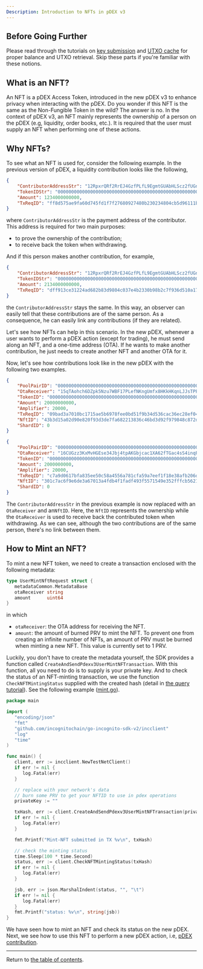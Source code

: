 ```yaml
---
Description: Introduction to NFTs in pDEX v3
---
```


## Before Going Further

Please read through the tutorials on [key submission](../accounts/submit_key.md)
and [UTXO cache](../accounts/utxo_cache.md) for proper balance and UTXO retrieval. Skip these parts if you're familiar
with these notions.

## What is an NFT?
An NFT is a pDEX Access Token, introduced in the new pDEX v3 to enhance privacy when interacting with the pDEX.
Do you wonder if this NFT is the same as the Non-Fungible Token in the wild? The answer is no. In the context of pDEX v3, an NFT
mainly represents the ownership of a person on the pDEX (e.g, liquidity, order books, etc.). It is required that the user must supply
an NFT when performing one of these actions.

## Why NFTs?
To see what an NFT is used for, consider the following example. In the previous version of pDEX, a liquidity contribution looks
like the following,
```json
{
    "ContributorAddressStr": "12RpxrQRf2RrEJ4GzfPLfL9EgmtGUAbHLScz2fUGn8PCp7BLQMGWBPbenMd7U4wdrPV9SjJYueNNQ8iZuExb3j3Fhb389kE5kmozRfU",
    "TokenIDStr": "0000000000000000000000000000000000000000000000000000000000000004",
    "Amount": 1234000000000,
    "TxReqID": "ff8d575ae9fa60d745fd1f7f27680927480b230234804cb5d96111bc5b166b29"
}
```
where `ContributorAddressStr` is the payment address of the contributor. This address is required for two main purposes:
* to prove the ownership of the contribution;
* to receive back the token when withdrawing.

And if this person makes another contribution, for example,
```json
{
    "ContributorAddressStr": "12RpxrQRf2RrEJ4GzfPLfL9EgmtGUAbHLScz2fUGn8PCp7BLQMGWBPbenMd7U4wdrPV9SjJYueNNQ8iZuExb3j3Fhb389kE5kmozRfU",
    "TokenIDStr": "0000000000000000000000000000000000000000000000000000000000000004",
    "Amount": 2134000000000,
    "TxReqID": "dff913ce31224ad682b83d9804c037e4b2330b98b2c7f936d510a1734370a7ee"
}
```
the `ContributorAddressStr` stays the same. In this way, an observer can easily tell that these contributions are of the same person. As a consequence,
he can easily link any contributions (if they are related).

Let's see how NFTs can help in this scenario. In the new pDEX, whenever a user wants to perform a pDEX action (except for trading), he must send along an NFT, and a one-time address (OTA). If he wants to
make another contribution, he just needs to create another NFT and another OTA for it.

Now, let's see how contributions look like in the new pDEX with the following two examples.
```json
{
    "PoolPairID": "0000000000000000000000000000000000000000000000000000000000000004-00000000000000000000000000000000000000000000000000000000000115dc-03696365b2ff79bb9ef35bf43a74e655ffadae0fa139b8016148d7a036716c5c",
    "OtaReceiver": "15qTAohch6DZpk5Nzu7WBF17PLefNKngUmfx8HKkHKqnLJJsTPPopgBhCEQDPk82caHaPEb8WfvdP33WCwK3uG5WWHi1FykHf7VVK8LqpdJYy4wrTMz1o378c16fx5TVYyA2TX4LFJUGjCYa",
    "TokenID": "00000000000000000000000000000000000000000000000000000000000115dc",
    "Amount": 20000000000,
    "Amplifier": 20000,
    "TxReqID": "09bad3a7010bc1715ae5b6978fee0bd51f9b34d536cac36ec28ef0440c4ef59c",
    "NftID": "43b3d15a02d90e820f93d3de7fa682213836c46bd3d92f979848c872d5449bc9",
    "ShardID": 0
}
```

```json
{
    "PoolPairID": "0000000000000000000000000000000000000000000000000000000000000004-00000000000000000000000000000000000000000000000000000000000115dc-03696365b2ff79bb9ef35bf43a74e655ffadae0fa139b8016148d7a036716c5c",
    "OtaReceiver": "16CUGzz3KxMvHGEse34Jbj4tpAKGbjcac1XA62fTGac4sS4inqPZts14xUUMyeX4tcgiC5oUgq3oe3n9qMKzDdpXGk9AnUDd5bHbxEsJq7xapCNKhz8D6Qtc8RyEfmxtM3oPa4oUKWnx4dGE",
    "TokenID": "0000000000000000000000000000000000000000000000000000000000000004",
    "Amount": 2000000000,
    "Amplifier": 20000,
    "TxReqID": "c7a9d0617bfa835ee50c58a4556a781cfa59a7eef1f18e38afb206df8ab2c658",
    "NftID": "301c7ac6f9e6de3a67013a4fdb4f1fadf493f5571549e352fffcb5621881ca25",
    "ShardID": 0
}
```
The `ContributorAddressStr` in the previous example is now replaced with an `OtaReceiver` and an`NftID`. Here, the `NftID` represents the ownership while the `OtaReceiver` is used to receive back the contributed token when withdrawing.
As we can see, although the two contributions are of the same person, there's no link between them.

## How to Mint an NFT?
To mint a new NFT token, we need to create a transaction enclosed with the following metadata:
```go
type UserMintNftRequest struct {
   metadataCommon.MetadataBase
   otaReceiver string
   amount      uint64
}
```
in which
* `otaReceiver`: the OTA address for receiving the NFT.
* `amount`: the amount of burned PRV to mint the NFT. To prevent one from creating an infinite number of NFTs, an amount of PRV must be burned when minting a new NFT. This value is currently set to 1 PRV.

Luckily, you don't have to create the metadata yourself, the SDK provides a function called `CreateAndSendPdexv3UserMintNFTransaction`. With this function, all you need to do is to supply is your private key. And to check the status of an NFT-minting transaction, we use the function `CheckNFTMintingStatus` supplied with the created hash (detail in [the query tutorial](./query.md)).
See the following example ([mint.go](../../code/pdex/nft/mint.go)).

```go
package main

import (
   "encoding/json"
   "fmt"
   "github.com/incognitochain/go-incognito-sdk-v2/incclient"
   "log"
   "time"
)

func main() {
   client, err := incclient.NewTestNetClient()
   if err != nil {
      log.Fatal(err)
   }

   // replace with your network's data
   // burn some PRV to get your NFTID to use in pdex operations
   privateKey := ""

   txHash, err := client.CreateAndSendPdexv3UserMintNFTransaction(privateKey)
   if err != nil {
      log.Fatal(err)
   }

   fmt.Printf("Mint-NFT submitted in TX %v\n", txHash)

   // check the minting status
   time.Sleep(100 * time.Second)
   status, err := client.CheckNFTMintingStatus(txHash)
   if err != nil {
      log.Fatal(err)
   }

   jsb, err := json.MarshalIndent(status, "", "\t")
   if err != nil {
      log.Fatal(err)
   }
   fmt.Printf("status: %v\n", string(jsb))
}
```

We have seen how to mint an NFT and check its status on the new pDEX. Next, we see how to use this NFT to perform a new pDEX action, i.e, [pDEX contribution](./contribute.md).

---
Return to [the table of contents](../../../README.md).

